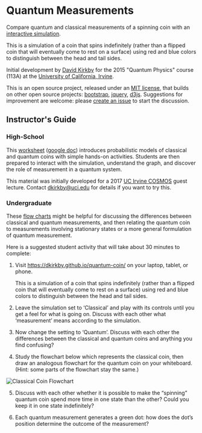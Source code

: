 # Quantum Measurements

Compare quantum and classical measurements of a spinning coin with an
[interactive simulation](https://dkirkby.github.io/quantum-coin/).

This is a simulation of a coin that spins indefinitely (rather than a flipped coin that will eventually come to rest on a surface) using red and blue colors to distinguish between the head and tail sides.

Initial development by [David Kirkby](https://github.com/dkirkby) for the 2015 "Quantum Physics" course (113A) at the [University of California, Irvine](https://uci.edu).

This is an open source project, released under an [MIT license](https://dkirkby.github.io/quantum-coin/LICENSE.txt), that builds on other open source projects: [bootstrap](https://getbootstrap.com/), [jquery](https://jquery.com/), [d3js](https://d3js.org/).  Suggestions for improvement are welcome: please [create an issue](https://github.com/dkirkby/quantum-coin/issues) to start the discussion.

## Instructor's Guide

### High-School

This [worksheet](worksheet.pdf) ([google doc](https://docs.google.com/document/d/1DEWXUu6ZPDZRkrM1HnrpYIPooglALVOK-nNGA__wWOA/edit?usp=sharing)) introduces probabilistic models of classical and quantum coins with simple hands-on activities. Students are then prepared to interact with the simulation, understand the graph, and discover the role of measurement in a quantum system.

This material was initially developed for a 2017 [UC Irvine COSMOS](http://www.cosmos.uci.edu/) guest lecture.  Contact dkirkby@uci.edu for details if you want to try this.

### Undergraduate

These [flow charts](https://dkirkby.github.io/quantum-coin/about.html) might be helpful for discussing the differences between classical and quantum measurements, and then relating the quantum coin to measurements involving stationary states or a more general formulation of quantum measurement.

Here is a suggested student activity that will take about 30 minutes to complete:

1. Visit https://dkirkby.github.io/quantum-coin/ on your laptop, tablet, or phone.

   This is a simulation of a coin that spins indefinitely (rather than a flipped coin that will eventually come to rest on a surface) using red and blue colors to distinguish between the head and tail sides.

2. Leave the simulation set to ‘Classical’ and play with its controls until you get a feel for what is going on. Discuss with each other what ‘measurement’ means according to the simulation.

3. Now change the setting to ‘Quantum’. Discuss with each other the differences between the classical and quantum coins and anything you find confusing?

4. Study the flowchart below which represents the classical coin, then draw an analogous flowchart for the quantum coin on your whiteboard. (Hint: some parts of the flowchart stay the same.)

![Classical Coin Flowchart](https://dkirkby.github.io/quantum-coin/img/classical_flow.png)

5. Discuss with each other whether it is possible to make the “spinning” quantum coin spend more time in one state than the other? Could you keep it in one state indefinitely?

6. Each quantum measurement generates a green dot: how does the dot’s position determine the outcome of the measurement?
